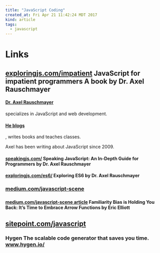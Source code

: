 ```yaml
---
title: "JavaScript Coding"
created_at: Fri Apr 21 11:42:24 MDT 2017
kind: article
tags:
  - javascript
---
```


<h1>Links</h1>

<h2>
  <a href="http://exploringjs.com/impatient-js/" target="_blank">exploringjs.com/impatient</a>
  JavaScript for impatient programmers A book by Dr. Axel Rauschmayer 
</h2>

<h4>
  <a href="http://dr-axel.de/" target="_blank">Dr. Axel Rauschmayer</a>
</h4>
specializes in JavaScript and web development. 
<h4>
  <a href="http://www.2ality.com/" target="_blank">He blogs</a>
</h4>
, writes books and teaches classes.

Axel has been writing about JavaScript since 2009. 

<h4>
  <a href="http://speakingjs.com/" target="_blank">speakingjs.com/</a>
  Speaking JavaScript: An In-Depth Guide for Programmers by Dr. Axel Rauschmayer 
</h4>

<h4>
  <a href="http://exploringjs.com/es6/index.html" target="_blank">exploringjs.com/es6/</a>
  Exploring ES6 by Dr. Axel Rauschmayer
</h4>

<h3>
  <a href="https://medium.com/javascript-scene" target="_blank">medium.com/javascript-scene</a>
<h3>

<h4>
  <a href="https://medium.com/javascript-scene/familiarity-bias-is-holding-you-back-its-time-to-embrace-arrow-functions-3d37e1a9bb75" target="_blank">medium.com/javascript-scene article</a>
  Familiarity Bias is Holding You Back: It’s Time to Embrace Arrow Functions by Eric Elliott
</h4>

<h2>
  <a href="https://www.sitepoint.com/javascript/" target="_blank">sitepoint.com/javascript</a>
</h2>

<h3>
  Hygen The scalable code generator that saves you time.
  <a href="http://www.hygen.io/" target="_blank">www.hygen.io/</a>
</h3>

<!--
html boilerplate fragments
<a href="" target="_blank"></a>
<a name=""></a>
<img src="" width="400px">
<ul>
  <li></li>
  <li><a href="" target="_blank"></a></li>
</ul>
<pre>
</pre>
<p style="margin-bottom: 2em;"></p>
<hr style="border: 0; height: 3px; background: #333; background-image: linear-gradient(to right, #ccc, #333, #ccc);">
<pre><code>
</code></pre>
<math xmlns='http://www.w3.org/1998/Math/MathML' display='block'>
</math>
-->
